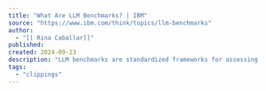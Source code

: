 ```yaml
---
title: "What Are LLM Benchmarks? | IBM"
source: "https://www.ibm.com/think/topics/llm-benchmarks"
author:
  - "[[ Rina Caballar]]"
published:
created: 2024-09-23
description: "LLM benchmarks are standardized frameworks for assessing the performance of large language models (LLMs)."
tags:
  - "clippings"
---
```

